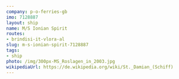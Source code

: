 ```yaml
---
company: p-o-ferries-gb
imo: 7128887
layout: ship
name: M/S Ionian Spirit
routes:
- brindisi-it-vlora-al
slug: m-s-ionian-spirit-7128887
tags:
- ship
photo: /img/300px-MS_Roslagen_in_2003.jpg
wikipediaUrl: https://de.wikipedia.org/wiki/St._Damian_(Schiff)
---
```


